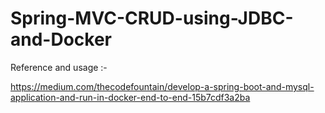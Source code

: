 # Spring-MVC-CRUD-using-JDBC-and-Docker


Reference and usage :-

https://medium.com/thecodefountain/develop-a-spring-boot-and-mysql-application-and-run-in-docker-end-to-end-15b7cdf3a2ba
